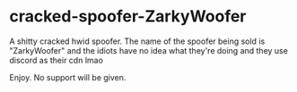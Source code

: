 # cracked-spoofer-ZarkyWoofer

A shitty cracked hwid spoofer. The name of the spoofer being sold is "ZarkyWoofer" and the idiots have no idea what they're doing and they use discord as their cdn lmao


Enjoy. No support will be given.
